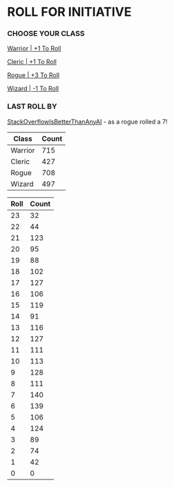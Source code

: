 # ROLL FOR INITIATIVE
### CHOOSE YOUR CLASS

[Warrior | +1 To Roll](https://github.com/benjaminsampica/benjaminsampica/issues/new?title=roll%7Cwarrior&body=Just+click+%27Submit+new+issue%27.)

[Cleric | +1 To Roll](https://github.com/benjaminsampica/benjaminsampica/issues/new?title=roll%7Ccleric&body=Just+click+%27Submit+new+issue%27.)

[Rogue | +3 To Roll](https://github.com/benjaminsampica/benjaminsampica/issues/new?title=roll%7Crogue&body=Just+click+%27Submit+new+issue%27.)

[Wizard | -1 To Roll](https://github.com/benjaminsampica/benjaminsampica/issues/new?title=roll%7Cwizard&body=Just+click+%27Submit+new+issue%27.)
### LAST ROLL BY
[StackOverflowIsBetterThanAnyAI](https://www.github.com/StackOverflowIsBetterThanAnyAI) - as a rogue rolled a 7!

|Class|Count|
|-|-|
|Warrior|715|
|Cleric|427|
|Rogue|708|
|Wizard|497|

|Roll|Count|
|-|-|
|23|32
|22|44
|21|123
|20|95
|19|88
|18|102
|17|127
|16|106
|15|119
|14|91
|13|116
|12|127
|11|111
|10|113
|9|128
|8|111
|7|140
|6|139
|5|106
|4|124
|3|89
|2|74
|1|42
|0|0
